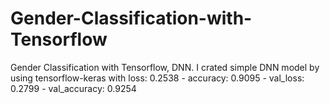 # Gender-Classification-with-Tensorflow
Gender Classification with Tensorflow, DNN.
I crated simple DNN model by using tensorflow-keras with loss: 0.2538 - accuracy: 0.9095 - val_loss: 0.2799 - val_accuracy: 0.9254
